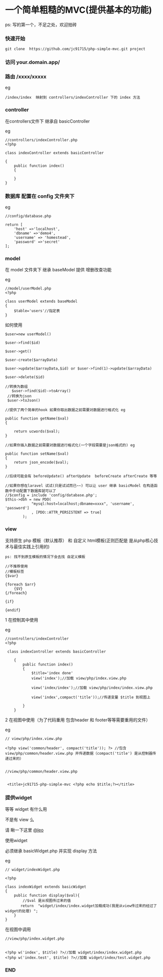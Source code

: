 
# 一个简单粗糙的MVC(提供基本的功能)

ps: 写的第一个，不足之处，欢迎拍砖


### 快速开始

    git clone  https://github.com/jc91715/php-simple-mvc.git project
    
 
### 访问 your.domain.app/


### 路由 /xxxx/xxxxx


eg

    /index/index  映射到 controllers/indexController 下的 index 方法
    

### controller 

  在controllers文件下 继承自 basicController

eg

    //controllers/indexController.php
    <?php
    
    class indexController extends basicController
    
    {
        public function index()
        {
            
        }
    }
    
### 数据库 配置在 config 文件夹下

eg

    //config/database.php
    
    return [
        'host' =>'localhost',
        'dbname' =>'demo4',
        'username' => 'homestead',
        'password' =>'secret'
    ];
    
  
  
### model
 
 在 model 文件夹下 继承 baseModel 提供 增删改查功能
 
eg
 
    //model/userModel.php
    <?php
    
    class userModel extends baseModel
    {
        $table='users'//指定表
    }
    
    
如何使用 
  
    $user=new userModel()
    
    $user->find($id)
    
    $user->get()
    
    $user-create($arrayData)
    
    $user->update($arrayData,$id) or $user->find(1)->update($arrayData)
    
    $user->delete($id)
    
    //转换为数组
       $user->find($id)->toArray()
     //转换为json
     $user->toJson()
     
    //提供了两个简单的hook 如果你取出数据之前需要对数据进行格式化 eg
    
    public function getName($val)
    {

        return ucwords($val);
    }
    
    //如果你插入数据之前需要对数据进行格式化(一个字段需要是json格式的) eg
    
    public function setName($val)
    {
        return json_encode($val);
    }
    
    //后续可能会有 beforeUpdate() afterUpdate  beforeCreate afterCreate 等等
    
    //如果你想在laravel 试试(只是试试而已~~) 可以让 user 继承 basicModel 在构造函数中手动配置下数据库就可以了
    //$config = include 'config/database.php';
    $this->dbh = new PDO(
                "mysql:host=localhost;dbname=xxxx", 'username', 'password']
                , [PDO::ATTR_PERSISTENT => true]
            );
    
### view  

支持原生 php 模板（默认推荐） 和 自定义 html模板(正则匹配是 是从php核心技术与最佳实践上引用的)
    
    
    ps: 找不到原生模板的情况下会去找 自定义模板
    
    //不推荐使用
    //模板标签
    {$var}
    
    {foreach $arr}
        {$V}
    {/foreach}
    
    {if}
    
    {endif}
    



1 在控制其中使用
    
  eg
  
    //controllers/indexController
    <?php
    
     class indexController extends basicController
        
        {
            public function index()
            {
                $title='index done'
                view('index');//加载 view/php/index.view.php
                
                view('index/index');//加载 view/php/index/index.view.php
                
                view('index',compact('title'));//传递变量 $title 到视图上
                
            }
        }
        
        
2 在视图中使用（为了代码重用  包含header 和 footer等等需要重用的文件）


eg 
    
    // view/php/index.view.php

    <?php view('common/header', compact('title')); ?> //包含 view/php/common/header.view.php 并传递数据（compact('title') 是从控制器传递过来的）

  
    //view/php/common/header.view.php
       
       
     <title>jc91715-php-simple-mvc <?php echo $title;?></title>
     
     
     
### 提供widget 

等等 widget 有什么用 
 
不是有 view 么
 
 
请 瞅一下这里 [@leo](http://leo108.github.io/SinglePHP/doc.html#widget)


使用widget 

必须继承 basicWidget.php 并实现 display 方法


eg

    // widget/indexWidget.php
    
    <?php
    
    class indexWidget extends basicWidget
    {
        public function display($val){
            //$val 是从视图传过来的值
           return  "widget/index/index.widget加载成功(我是从view传过来的经过了widget的处理) ";
        }
    }
    
    
    
在视图中调用

    //view/php/index.widget.php
    
    
    <?php w('index', $title) ?>//加载 widget/index/index.widget.php
    <?php w('index.test', $title) ?>//加载 widget/index/test.widget.php
    
    
    
### END
    
    

    


    
    
    
 

   

    

    



    

    
